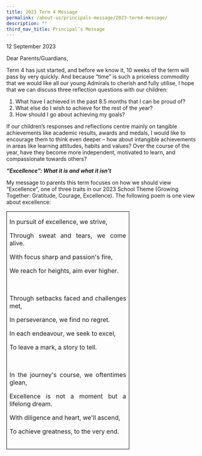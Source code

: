 ```yaml
---
title: 2023 Term 4 Message
permalink: /about-us/principals-message/2023-term4-message/
description: ""
third_nav_title: Principal’s Message
---
```

12 September 2023 

Dear Parents/Guardians,

Term 4 has just started, and before we know it, 10 weeks of the term will pass by very quickly. And because “time” is such a priceless commodity that we would like all our young Admirals to cherish and fully utilise, I hope that we can discuss three reflection questions with our children:

1. What have I achieved in the past 8.5 months that I can be proud of?
2. What else do I wish to achieve for the rest of the year?
3. How should I go about achieving my goals? 

If our children’s responses and reflections centre mainly on tangible achievements like academic results, awards and medals, I would like to encourage them to think even deeper – how about intangible achievements in areas like learning attitudes, habits and values? Over the course of the year, have they become more independent, motivated to learn, and compassionate towards others? 

***“Excellence”: What it is and what it isn’t***

My message to parents this term focuses on how we should view “Excellence”, one of three traits in our 2023 School Theme (Growing Together: Gratitude, Courage, Excellence). The following poem is one view about excellence:    

<table class="MsoTableGrid" border="1" cellspacing="0" cellpadding="0" style="border-collapse:collapse;border:none;mso-border-alt:solid windowtext .5pt;
 mso-yfti-tbllook:1184;mso-padding-alt:0cm 5.4pt 0cm 5.4pt"><tbody><tr style="mso-yfti-irow:0;mso-yfti-firstrow:yes;mso-yfti-lastrow:yes"><td width="306" valign="top" style="width:229.25pt;border:solid windowtext 1.0pt;
  mso-border-alt:solid windowtext .5pt;padding:0cm 5.4pt 0cm 5.4pt"><p class="MsoNormal" style="margin-bottom:0cm;text-align:justify;text-justify:
  inter-ideograph;line-height:normal"><span lang="EN-SG">In pursuit of excellence, we strive,</span></p><p class="MsoNormal" style="margin-bottom:0cm;text-align:justify;text-justify:
  inter-ideograph;line-height:normal"><span lang="EN-SG">Through sweat and tears, we come alive.</span></p><p class="MsoNormal" style="margin-bottom:0cm;text-align:justify;text-justify:
  inter-ideograph;line-height:normal"><span lang="EN-SG">With focus sharp and passion's fire,</span></p><p class="MsoNormal" style="margin-bottom:0cm;text-align:justify;text-justify:
  inter-ideograph;line-height:normal"><span lang="EN-SG">We reach for heights, aim ever higher.</span></p><p class="MsoNormal" style="margin-bottom:0cm;text-align:justify;text-justify:
  inter-ideograph;line-height:normal"><span lang="EN-SG">&nbsp;</span></p><p class="MsoNormal" style="margin-bottom:0cm;text-align:justify;text-justify:
  inter-ideograph;line-height:normal"><span lang="EN-SG">Through setbacks faced and challenges met,</span></p><p class="MsoNormal" style="margin-bottom:0cm;text-align:justify;text-justify:
  inter-ideograph;line-height:normal"><span lang="EN-SG">In perseverance, we find no regret.</span></p><p class="MsoNormal" style="margin-bottom:0cm;text-align:justify;text-justify:
  inter-ideograph;line-height:normal"><span lang="EN-SG">In each endeavour, we seek to excel,</span></p><p class="MsoNormal" style="margin-bottom:0cm;text-align:justify;text-justify:
  inter-ideograph;line-height:normal"><span lang="EN-SG">To leave a mark, a story to tell.</span></p><p class="MsoNormal" style="margin-bottom:0cm;text-align:justify;text-justify:
  inter-ideograph;line-height:normal"><span lang="EN-SG">&nbsp;</span></p><p class="MsoNormal" style="margin-bottom:0cm;text-align:justify;text-justify:
  inter-ideograph;line-height:normal"><span lang="EN-SG">In the journey's course, we oftentimes glean,</span></p><p class="MsoNormal" style="margin-bottom:0cm;text-align:justify;text-justify:
  inter-ideograph;line-height:normal"><span lang="EN-SG">Excellence is not a moment but a lifelong dream.</span></p><p class="MsoNormal" style="margin-bottom:0cm;text-align:justify;text-justify:
  inter-ideograph;line-height:normal"><span lang="EN-SG">With diligence and heart, we'll ascend,</span></p><p class="MsoNormal" style="margin-bottom:0cm;text-align:justify;text-justify:
  inter-ideograph;line-height:normal"><span lang="EN-SG">To achieve greatness, to the very end.</span></p><p class="MsoNormal" style="margin-bottom:0cm;text-align:justify;text-justify:
  inter-ideograph;line-height:normal"><span lang="EN-SG">&nbsp;</span></p></td></tr></tbody></table>



